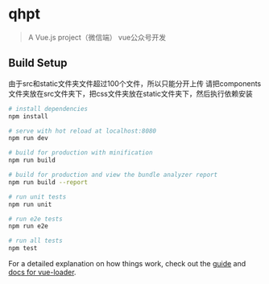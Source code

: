 # qhpt

> A Vue.js project（微信端）
vue公众号开发


## Build Setup
由于src和static文件夹文件超过100个文件，所以只能分开上传
请把components文件夹放在src文件夹下，把css文件夹放在static文件夹下，然后执行依赖安装
``` bash
# install dependencies
npm install

# serve with hot reload at localhost:8080
npm run dev

# build for production with minification
npm run build

# build for production and view the bundle analyzer report
npm run build --report

# run unit tests
npm run unit

# run e2e tests
npm run e2e

# run all tests
npm test
```

For a detailed explanation on how things work, check out the [guide](http://vuejs-templates.github.io/webpack/) and [docs for vue-loader](http://vuejs.github.io/vue-loader).
